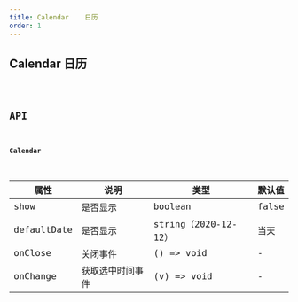 ```yaml
---
title: Calendar    日历
order: 1
---
```


## Calendar 日历

<code src="./calendar/index.tsx" />

## API

#### Calendar

| 属性 | 说明     | 类型    | 默认值 |
| ---- | -------- | ------- | ------ |
| show | 是否显示 | boolean | false  |
| defaultDate | 是否显示 | string（2020-12-12） | 当天  |
| onClose | 关闭事件 | () => void | - |
| onChange | 获取选中时间事件 | (v) => void | - |
